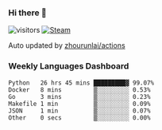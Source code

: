 ### Hi there 👋

![visitors](https://visitor-badge.glitch.me/badge?page_id=zhourunlai)
[![Steam](https://img.shields.io/badge/dynamic/json?label=Steam&query=%24.data.totalSubs&url=https%3A%2F%2Fapi.spencerwoo.com%2Fsubstats%2F%3Fsource%3DsteamGames%26queryKey%3D76561198285156854&suffix=%20Games&logo=steam&labelColor=134375&color=0b1a37&longCache=true)](http://steamcommunity.com/profiles/76561198285156854)

Auto updated by <a href="https://github.com/zhourunlai/zhourunlai/actions" target="_blank">zhourunlai/actions</a>

### Weekly Languages Dashboard

<!--PART:wakatime-->
```text
Python   26 hrs 45 mins █████████▓ 99.07%
Docker   8 mins         ▒░░░░░░░░░ 0.53%
Go       3 mins         ▒░░░░░░░░░ 0.23%
Makefile 1 min          ▒░░░░░░░░░ 0.09%
JSON     1 min          ▒░░░░░░░░░ 0.07%
Other    0 secs         ▒░░░░░░░░░ 0.00%
```
<!--PART:wakatime-->
